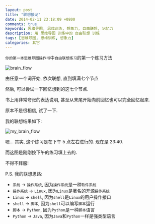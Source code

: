 ```yaml
---
layout: post
title: "联想接龙"
date: 2014-02-11 23:18:09 +0800
comments: true
keywords: 思维导图, 思维训练, 想象力, 自由联想, 记忆力
description: 用 思维导图 训练中的 自由联想 训练
tags: [思维导图, 思维训练, 想象力]
categories: 其它
---
```


`你的第一本思维导图操作书`中`自由联想练习`的第一个练习方法
<!--more-->

![brain_flow](/blogimgs/brain_flow.png)

由任意一个词开始, 依次联想, 直到填满七个节点

然后, 可以尝试一下回忆想到的这七个节点.

书上用非常夸张的表达说明, 甚至从末尾开始向前回忆也可以完全回忆起来.



原本不是很相信, 试了一下. 

我的联想结果如下:

![my_brain_flow](/blogimgs/my_brain_flow.png)

嗯... 其实, 这个练习是在下午 5 点左右进行的. 现在是 23:40.

而这图是刚刚按下午的练习填上去的.


不得不拜服!

P.S. 我的联想思路:

* `系统` -> `操作系统`, 因为`操作系统`是一种`软件系统`
* `操作系统` -> `Linux`, 因为`Linux`是著名的开源`操作系统`
* `Linux` -> `shell`, 因为`shell`是`Linux`的用户操作接口
* `shell` -> `脚本`, 因为`shell`可以编写`脚本`运行
* `脚本` -> `Python`, 因为`Python`是一种`脚本`语言
* `Python` -> `Java`, 因为`Java`和`Python`一样是强类型语言
